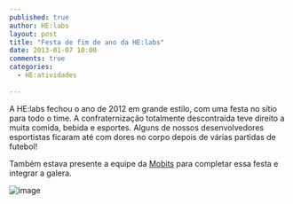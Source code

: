 ```yaml
---
published: true
author: HE:labs
layout: post
title: "Festa de fim de ano da HE:labs"
date: 2013-01-07 10:00
comments: true
categories:
  - HE:atividades
    
---
```


A HE:labs fechou o ano de 2012 em grande estilo, com uma festa no sítio para todo o time. A confraternização totalmente descontraída teve direito a muita comida, bebida e esportes. Alguns de nossos desenvolvedores esportistas ficaram até com dores no corpo depois de várias partidas de futebol!

Também estava presente a equipe da [Mobits](http://www.mobits.com.br/) para completar essa festa e integrar a galera.

![image](/blog/images/posts/2013-01-07/sitiobuganville.jpg)